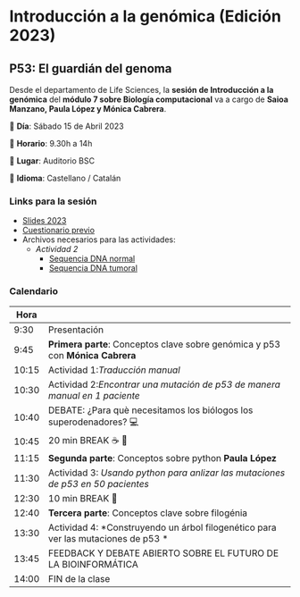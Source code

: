 # Introducción a la genómica (Edición 2023)
## P53: El guardián del genoma

Desde el departamento de Life Sciences, la **sesión de Introducción a la genómica** del **módulo 7 sobre Biología computacional** va a cargo de **Saioa Manzano, Paula López y Mónica Cabrera**.

:pushpin: **Día**: Sábado 15 de Abril 2023

:pushpin: **Horario**: 9.30h a 14h 

:pushpin: **Lugar**: Auditorio BSC

:pushpin: **Idioma**: Castellano / Catalán


### Links para la sesión

 - [Slides 2023](https://docs.google.com/presentation/d/1QOUSF50j9qMJYjpulTNVUA00Wl7Yv1mNOtsgyOnEgYk/edit#slide=id.g1f9f391d3bb_0_186)
 - [Cuestionario previo](https://docs.google.com/forms/d/1p8SBwUI39ASgSTogNCGlrrE_oaautNOdeNjOf5xN1D0/edit?usp=drive_web)
 - Archivos necesarios para las actividades:
    - *Actividad 2*
      - [Sequencia DNA normal](p53_normal.txt)
      - [Sequencia DNA tumoral](p53_tumoral.txt)

### Calendario

| Hora | |
|---|---|
| 9:30  | Presentación |
| 9:45  | **Primera parte**: Conceptos clave sobre genómica y p53 con **Mónica Cabrera** | 
| 10:15 | Actividad 1:*Traducción manual* |
| 10:30 | Actividad 2:*Encontrar una mutación de p53 de manera manual en 1 paciente*  |
| 10:40 | DEBATE: ¿Para què necesitamos los biólogos los superodenadores? :computer:|
| 10:45 | 20 min BREAK :coffee: :croissant:|
| 11:15 | **Segunda parte**: Conceptos sobre python **Paula López** |
| 11:30 | Actividad 3: *Usando python para anlizar las mutaciones de p53 en 50 pacientes* |
| 12:30 | 10 min BREAK :toilet:|
| 12:40 | **Tercera parte**: Conceptos clave sobre filogénia |
| 13:30 | Actividad 4: *Construyendo un árbol filogenético para ver las mutaciones de p53 * |
| 13:45 | FEEDBACK Y DEBATE ABIERTO SOBRE EL FUTURO DE LA BIOINFORMÁTICA
| 14:00 | FIN de la clase |

